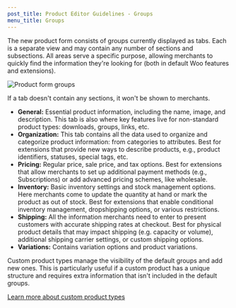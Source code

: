 ```yaml
---
post_title: Product Editor Guidelines - Groups
menu_title: Groups
---
```


The new product form consists of groups currently displayed as tabs. Each is a separate view and may contain any number of sections and subsections. All areas serve a specific purpose, allowing merchants to quickly find the information they're looking for (both in default Woo features and extensions).

![Product form groups](https://developer.poocommerce.com/wp-content/uploads/2023/12/product-editor-ext-guidelines-form-groups.gif)

If a tab doesn't contain any sections, it won't be shown to merchants.

-   **General:** Essential product information, including the name, image, and description. This tab is also where key features live for non-standard product types: downloads, groups, links, etc.
-   **Organization:** This tab contains all the data used to organize and categorize product information: from categories to attributes. Best for extensions that provide new ways to describe products, e.g., product identifiers, statuses, special tags, etc.
-   **Pricing:** Regular price, sale price, and tax options. Best for extensions that allow merchants to set up additional payment methods (e.g., Subscriptions) or add advanced pricing schemes, like wholesale.
-   **Inventory:** Basic inventory settings and stock management options. Here merchants come to update the quantity at hand or mark the product as out of stock. Best for extensions that enable conditional inventory management, dropshipping options, or various restrictions.
-   **Shipping:** All the information merchants need to enter to present customers with accurate shipping rates at checkout. Best for physical product details that may impact shipping (e.g. capacity or volume), additional shipping carrier settings, or custom shipping options.
-   **Variations:** Contains variation options and product variations.

Custom product types manage the visibility of the default groups and add new ones. This is particularly useful if a custom product has a unique structure and requires extra information that isn't included in the default groups.

[Learn more about custom product types](./product-editor-form-custom-product-types.md)
